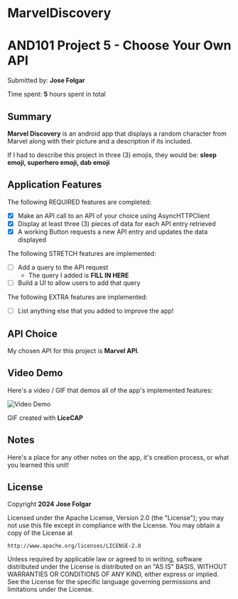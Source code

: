 # MarvelDiscovery

# AND101 Project 5 - Choose Your Own API

Submitted by: **Jose Folgar**

Time spent: **5** hours spent in total

## Summary

**Marvel Discovery** is an android app that displays a random character from Marvel along with their picture and a description if its included.

If I had to describe this project in three (3) emojis, they would be: **sleep emoji, superhero emoji, dab emoji**

## Application Features

The following REQUIRED features are completed:

- [x] Make an API call to an API of your choice using AsyncHTTPClient
- [x] Display at least three (3) pieces of data for each API entry retrieved
- [x] A working Button requests a new API entry and updates the data displayed

The following STRETCH features are implemented:

- [ ] Add a query to the API request
  - The query I added is **FILL IN HERE**
- [ ] Build a UI to allow users to add that query

The following EXTRA features are implemented:

- [ ] List anything else that you added to improve the app!

## API Choice

My chosen API for this project is **Marvel API**.

## Video Demo

Here's a video / GIF that demos all of the app's implemented features:

<img src='https://i.imgur.com/AvxRgXI.gif' title='Video Demo' width='' alt='Video Demo' />

GIF created with **LiceCAP**

## Notes

Here's a place for any other notes on the app, it's creation process, or what you learned this unit!

## License

Copyright **2024** **Jose Folgar**

Licensed under the Apache License, Version 2.0 (the "License");
you may not use this file except in compliance with the License.
You may obtain a copy of the License at

    http://www.apache.org/licenses/LICENSE-2.0

Unless required by applicable law or agreed to in writing, software
distributed under the License is distributed on an "AS IS" BASIS,
WITHOUT WARRANTIES OR CONDITIONS OF ANY KIND, either express or implied.
See the License for the specific language governing permissions and
limitations under the License.
